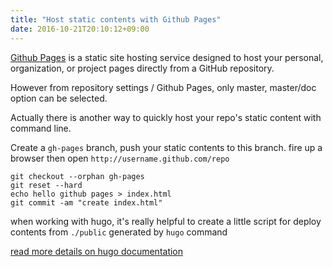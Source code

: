 ```yaml
---
title: "Host static contents with Github Pages"
date: 2016-10-21T20:10:12+09:00
---
```



[Github Pages](https://pages.github.com/)  is a static site hosting service designed to host your personal, organization, or project pages directly from a GitHub repository.

However from repository settings / Github Pages, only master, master/doc option can be selected. 

Actually there is another way to quickly host your repo's static content with command line. 

Create a `gh-pages` branch, push your static contents to this branch. fire up a browser then open `http://username.github.com/repo`


```
git checkout --orphan gh-pages  
git reset --hard
echo hello github pages > index.html
git commit -am "create index.html"
```

when working with hugo, it's really helpful to create a little script for deploy contents from `./public` generated by `hugo` command     


[read more details on hugo documentation](https://gohugo.io/hosting-and-deployment/hosting-on-github/#deployment-of-project-pages-from-your-gh-pages-branch)